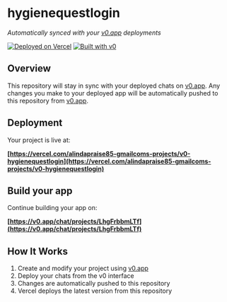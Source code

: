 # hygienequestlogin

*Automatically synced with your [v0.app](https://v0.app) deployments*

[![Deployed on Vercel](https://img.shields.io/badge/Deployed%20on-Vercel-black?style=for-the-badge&logo=vercel)](https://vercel.com/alindapraise85-gmailcoms-projects/v0-hygienequestlogin)
[![Built with v0](https://img.shields.io/badge/Built%20with-v0.app-black?style=for-the-badge)](https://v0.app/chat/projects/LhgFrbbmLTf)

## Overview

This repository will stay in sync with your deployed chats on [v0.app](https://v0.app).
Any changes you make to your deployed app will be automatically pushed to this repository from [v0.app](https://v0.app).

## Deployment

Your project is live at:

**[https://vercel.com/alindapraise85-gmailcoms-projects/v0-hygienequestlogin](https://vercel.com/alindapraise85-gmailcoms-projects/v0-hygienequestlogin)**

## Build your app

Continue building your app on:

**[https://v0.app/chat/projects/LhgFrbbmLTf](https://v0.app/chat/projects/LhgFrbbmLTf)**

## How It Works

1. Create and modify your project using [v0.app](https://v0.app)
2. Deploy your chats from the v0 interface
3. Changes are automatically pushed to this repository
4. Vercel deploys the latest version from this repository